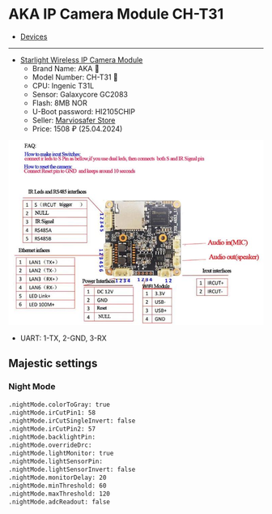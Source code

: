 # AKA IP Camera Module CH-T31

- [Devices](devices.md)

---

- [Starlight Wireless IP Camera Module](https://aliexpress.ru/item/32964731240.html?sku_id=12000018268840500)
    - Brand Name: AKA 🚧
    - Model Number: CH-T31 🚧
    - CPU: Ingenic T31L
    - Sensor: Galaxycore GC2083
    - Flash: 8MB NOR
    - U-Boot password: HI2105CHIP
    - Seller: [Marviosafer Store](https://aliexpress.ru/store/1758182?g=y&page=1&searchInfo=search&spm=a2g2w.detail.0.0.1dbe690aNfoWG0)
    - Price: 1508 ₽ (25.04.2024)

![ch_t31](ch_t31.jpg)

- UART: 1-TX, 2-GND, 3-RX


## Majestic settings
### Night Mode

```
.nightMode.colorToGray: true
.nightMode.irCutPin1: 58
.nightMode.irCutSingleInvert: false
.nightMode.irCutPin2: 57
.nightMode.backlightPin:
.nightMode.overrideDrc:
.nightMode.lightMonitor: true
.nightMode.lightSensorPin:
.nightMode.lightSensorInvert: false
.nightMode.monitorDelay: 20
.nightMode.minThreshold: 60
.nightMode.maxThreshold: 120
.nightMode.adcReadout: false
```